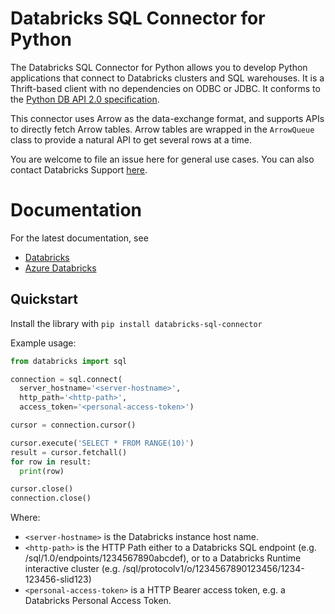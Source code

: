 # Databricks SQL Connector for Python

The Databricks SQL Connector for Python allows you to develop Python applications that connect to Databricks clusters and SQL warehouses. It is a Thrift-based client with no dependencies on ODBC or JDBC. It conforms to the [Python DB API 2.0 specification](https://www.python.org/dev/peps/pep-0249/).

This connector uses Arrow as the data-exchange format, and supports APIs to directly fetch Arrow tables. Arrow tables are wrapped in the `ArrowQueue` class to provide a natural API to get several rows at a time.

You are welcome to file an issue here for general use cases. You can also contact Databricks Support [here](help.databricks.com).

# Documentation

For the latest documentation, see

- [Databricks](https://docs.databricks.com/dev-tools/python-sql-connector.html)
- [Azure Databricks](https://docs.microsoft.com/en-us/azure/databricks/dev-tools/python-sql-connector)

## Quickstart

Install the library with `pip install databricks-sql-connector`

Example usage:

```python
from databricks import sql

connection = sql.connect(
  server_hostname='<server-hostname>',
  http_path='<http-path>',
  access_token='<personal-access-token>')

cursor = connection.cursor()

cursor.execute('SELECT * FROM RANGE(10)')
result = cursor.fetchall()
for row in result:
  print(row)

cursor.close()
connection.close()
```

Where:
- `<server-hostname>` is the Databricks instance host name.
- `<http-path>` is the HTTP Path either to a Databricks SQL endpoint (e.g. /sql/1.0/endpoints/1234567890abcdef),
   or to a Databricks Runtime interactive cluster (e.g. /sql/protocolv1/o/1234567890123456/1234-123456-slid123)
- `<personal-access-token>` is a HTTP Bearer access token, e.g. a Databricks Personal Access Token.
